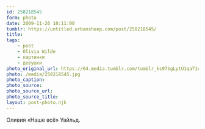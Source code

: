 ```yaml
---
id: 258218545
form: photo
date: 2009-11-26 10:11:00
tumblr: https://untitled.urbansheep.com/post/258218545/
title:
tags:
    - post
    - Olivia Wilde
    - картинки
    - девушки
photo_original_url: https://64.media.tumblr.com/tumblr_ks97bgLytU1qa71cso1_1280.jpg
photo: /media/258218545.jpg
photo_caption: 
photo_source:
photo_source_url:
photo_source_title:
layout: post-photo.njk
---
```


<p>Оливия «Наше всё» Уайльд.</p>
